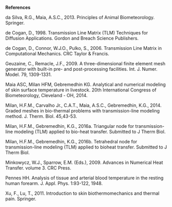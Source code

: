 <b>References</b>

da Silva, R.G., Maia, A.S.C., 2013. Principles of Animal Biometeorology. Springer.

de Cogan, D., 1998. Transmission Line Matrix (TLM) Techniques for Diffusion Applications. Gordon and Breach Science Publishers.

de Cogan, D., Connor, W.J.O., Pulko, S., 2006. Transmission Line Matrix in Computational Mechanics. CRC Taylor & Francis.

Geuzaine, C., Remacle, J.F., 2009. A three-dimensional finite element mesh generator with built-in pre- and post-processing facilities. Int. J. Numer. Model. 79, 1309-1331.

Maia ASC, Milan HFM, Gebremedhin KG. Analytical and numerical modeling of skin surface temperature in livestock. 20th International Congress of Biometeorology, Cleveland - OH, 2014.

Milan, H.F.M., Carvalho Jr., C.A.T., Maia, A.S.C., Gebremedhin, K.G., 2014. Graded meshes in bio-thermal problems with transmission-line modeling method. J. Therm. Biol. 45,43-53.

Milan, H.F.M., Gebremedhin, K.G., 2016a. Triangular node for transmission-line modeling (TLM) applied to bio-heat transfer. Submitted to J Therm Biol.

Milan, H.F.M., Gebremedhin, K.G., 2016b. Tetrahedral node for transmission-line modeling (TLM) applied to bioheat transfer. Submitted to J Therm Biol.

Minkowycz, W.J., Sparrow, E.M. (Eds.), 2009. Advances in Numerical Heat Transfer. volume 3. CRC Press.

Pennes HH. Analysis of tissue and arterial blood temperature in the resting human forearm. J. Appl. Phys. 1:93-122, 1948.

Xu, F., Lu, T., 2011. Introduction to skin biothermomechanics and thermal pain. Springer.
